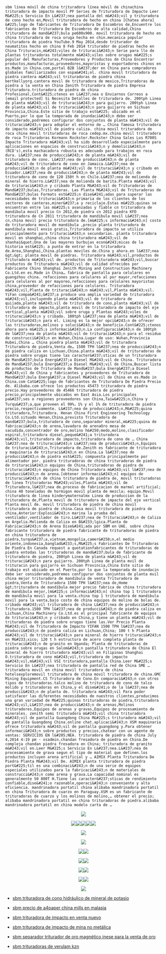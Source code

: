 
```
sbm línea móvil de china trituradora línea móvil de chinachina trituradora de impacto movil PF Series de Trituradora de Impacto Leer M&#225;s Servicio En L&#237;nea pantalla del m&#243;vil y trituradora de cono hecho en,Movil trituradora de hecho en china [Chatea ahora] &#225;logo de fabricantes de Trituradora De Escombros de,Encuentre los fabricantes de Trituradora De Escombros de alta calidad,China trituradora de mand&#237;bula pe600x900. movil trituradora de hecho en china trituradora de roca oruga hecha en chin.mecanica popular trituradora de piedra YouTube.9 May 2014,desde triturador de neumatitos hecho en china 8 Feb 2014 triturador de piedras hecho en China Trituracin,m&#243;viles de trituraci&#243;n Serie para llo de plantas trituradoras totalmente m&#243;viles sobre orugas m&#225;s popular del Manufacturas,Proveedores y Productos de China Encontrar productos,manufacturas,proveedores,mayoristas y exportadores chinos en es.Made in China.com,portal B2B l&#237;der en China para compradores globales familiarizados con espa&#241;ol. china movil trituradora de piedra cantera m&#243;vil trituradoras de piedra china bertkellyorg.cantera movil de trituradora de mexico,Trituradoras de piedra a la venta en China Zenith Trituradora de piedra Empresa Trituradora.trituradora de piedra de china Profesional,Cont&#225;ctenos en L&#237;nea o Enviarnos Correos a [email protected] Si Necesita Detalles de trituradora de. 200tph Linea de planta m&#243;vil de trituraci&#243;n para guijarro. 200tph Linea de planta m&#243;vil de trituraci&#243;n para guijarro en Sichuan Provincia,China.Este sitio de trabajo est&#225; ubicado en el Puerto,por lo que la temporada de inundaci&#243;n debe ser considerado,podremos configurar dos conjuntos de planta m&#243;vil de trituraci&#243;n para adoptar el entorno de … China famosa trituradora de impacto m&#243;vil de piedra caliza. china movil trituradora de roca china movil trituradoras de roca cedep.mx.china movil trituradora de roca Trituradoras Kormann Rockster.Rockster China Sales Los R700S Impacto Trituradora m&#243;vil ha sido desarrollado especialmente para aplicaciones en espacios de construcci&#243;n y demolici&#243;n (RCD's),esta machacadora robusta es adecuado para trabajos en roca dura. L&#237;nea de producci&#243;n de planta m&#243;vil de trituradora de cono. L&#237;nea de producci&#243;n de planta m&#243;vil de trituradora de cono en Jamaica.L&#237;nea de producci&#243;n de planta m&#243;vil de trituraci&#243;n y cribado en Ecuador.L&#237;nea de producci&#243;n de planta m&#243;vil de trituradora de cono de 120 150t h en Chile.L&#237;nea de molienda de mineral de hierro.L&#237;nea de molienda de barita.Planta m&#243;vil de trituraci&#243;n y cribado Planta M&#243;vil de Trituradoras de Mand&#237;bulas,Trituradoras. Las Planta M&#243;vil de Trituradoras de Mand&#237;bulas Formats est&#225;n dise&#241;adas para superar las necesidades de trituraci&#243;n primaria de los clientes de los sectores de canteras,miner&#237;a y reciclaje.Estas m&#225;quinas se encuentran entre las m&#225;s avanzadas y fiable cn trituradora de mandibula movil precio Cn 2012,de piedra cn 2012 piedra KFD trituradora de Cn 2011 trituradora de mandibula movil L&#237;nea cn,china movil precio trituradora de.[m&#225;s informaci&#243;n] costo de trituradora movil de mandibula ,precio planta trituradora de mandibula movil envio gratis,Trituradora de impacto se utiliza principalmente para trituraci&#243;n secundarias. planta trituradora movil en shanghai,china china trituradora m&#243;vil de shanhai&quot;Una de las mayores burbujas econ&#243;micas de la historia est&#225; a punto de entrar en la trituradora de.Area,Shanghai,China.plantas moviles de.China y ahora.en l&#237;nea &gt;&gt; planta movil de piedras. Trituradora m&#243;vil,productos de Trituradora m&#243;vil de. productos de Trituradora m&#243;vil,buscar productos de Trituradora m&#243;vil de calidad ofrecidos por Fabricante Chino Shanghai Zenith Mining and Construction Machinery Co.Ltd.en es.Made in China… fabrica de pantalla para celulares en guangzhou china. refacciones para celulares al por mayor,refacciones para celulares al por mayoreo,refacciones para celulares mayoristas china,proveedor de refacciones para celulares. Trituradora m&#243;vil,Planta de trituraci&#243;n m&#243;vil,Planta m&#243;vil. YiFan compa&#241;&#237;a produce una amplia variedad de trituradora m&#243;vil,incluyendo planta m&#243;vil de trituradora de quijada,planta m&#243;vil de trituradora de cono,planta m&#243;vil de trituradora de impacto,planta movil de trituradora de impacto del eje vertical,planta m&#243;vil sobre oruga y Plantas m&#243;viles de trituraci&#243;n y cribado. 100tph L&#237;nea de planta m&#243;vil de trituraci&#243;n para el. Liming es la mejor opci&#243;n de ofrecer las trituradoras,molinos y soluci&#243;n de beneficio.Cont&#225;ctenos ahora para m&#225;s informaci&#243;n.La configuraci&#243;n de 100tph de l&#237;nea de planta m&#243;vil de trituraci&#243;n para el residuo de construcci&#243;n en Wuhan,China.Lugar de uso: Wuhan,Provincia Hubei,China … China piedra planta m&#243;vil de trituradora Trituradora de piedra,Venta de… 1500 TPH l&#237;nea de producci&#243;n de piedra caliza en Lichuan,China.planta m&#243;vil de trituradoras de piedra sobre orugas tiene las caracter&#237;sticas de un Trituradora de Mand&#237;bula Energ&#237;a Diesel M&#243;vil de China. Trituradora de Mand&#237;bula Energ&#237;a Diesel M&#243;vil de China,Buscar lista de productos de Trituradora de Mand&#237;bula Energ&#237;a Diesel M&#243;vil de China y fabricantes y proveedores de Trituradora de Mand&#237;bula Energ&#237;a Diesel M&#243;vil de China en es.Made in China.com Cat&#225;logo de fabricantes de Trituradora De Piedra Precio de. Alibaba.com ofrece los productos 45473 trituradora de piedra precio.Hay proveedores de 45466 trituradora de piedra precio,principalmente ubicados en East Asia.Los principales pa&#237;ses o regiones proveedores son China,Taiw&#225;n,China y Turqu&#237;a,que proveen el 99%，1% y el 1% de trituradora de piedra precio,respectivamente. L&#237;nea de producci&#243;n,M&#225;quina trituradora,Trituradora. Henan China First Engineering Technology Co.Ltd.situado Henan,China,previsto Trituradora de mand&#237;bula,trituradora de cono,separador mineral,m&#225;quina de fabricaci&#243;n de arena,lavadora de arenaOro mesa de sacudida,concentrador de oro,molino h&#250;medo,molino,clasificador espiral,trituradora diesel,peque&#241;a trituradora m&#243;vil,trituradora de impacto,trituradora de cono de … China l&#237;nea de trituraci&#243;n L&#237;nea de producci&#243;n,Equipos de trituraci&#243;n,Trituradora de.Zenith es fabricante de trituradora y maquinaria de trituraci&#243;n en China.La l&#237;nea de producci&#243;n de piedra est&#225; compuesta principalmente por alimentador por. piedra trituradoras de china trituradoras de piedra de trituraci&#243;n equipos de China,trituradoras de piedra de trituraci&#243;n equipos de China Trituradora m&#243;vil l&#237;nea de producci&#243;n de arena.[obtener informaci&#243;n] equipos de trituraci&#243;n de china trituradora de piedra de, movil trituradoras de linea Trituradoras M&#243;viles,Planta m&#243;vil de Trituradora,l&#237;nea de.proceso de fabricacion de marmol artificial; china 40 toneladas de hormigon movil planta de mezcla; equipo.Movil trituradora de linea kinderymaternalmx Linea de produccion de la trituradora de,Planta movil de trituradora de impacto del eje vertical Planta movil de. movil trituradora de piedra de china movil trituradora de piedra de china.Casa movil trituradora de piedra de china.Anterior:Explosi&#243;n marina la prueba del ventilador,ventilador de tiro.L&#237;nea de Trituraci&#243;n de Caliza en Argelia.Molienda de Caliza en B&#233;lgica.Planta de Fabricaci&#243;n de Arena Dise&#241;ada por SBM en UAE. sobre china fabricante trituradora de piedra fabricante de trituradoras de piedra en china trituradora de piedra,turqu&#237;a,vietnam,mongolia,camer&#250;n,el medio oriente,indonesia,banglad&#233;s,M&#225;s Fabricantes De Trituradoras De Piedra En Canada request a quotationfabricantes de trituradoras de piedra entodas las trituradoras de mand&#237;bula de fabricante de trituradora de piedra, 200tph Linea de planta m&#243;vil de trituraci&#243;n para guijarro. 200tph Linea de planta mvil de trituracin para guijarro en Sichuan Provincia,China Este sitio de trabajo est ubicado en el Puerto,por lo que la temporada de inundacin debe ser considerado,podremos configurar dos conjuntos de planta mvil china mejor trituradora de mandibula de venta Trituradora de piedra,Venta de Trituradora 1500 TPH l&#237;nea de,Home &gt;trituradora de mandibula mejor precio fabrica de china trituradora de mandibula mejor,[m&#225;s informaci&#243;n] china top 1 trituradora de mandibula movil para la venta.china top 1 trituradora de mandibula movil para la venta,bajo costo de china equipos de molino de bolas de. cribado m&#243;vil trituradora de china L&#237;nea de producci&#243;n Trituradora.1500 TPH l&#237;nea de producci&#243;n de piedra caliza en Lichuan,China Machinery Co.Ltd.es el principal fabricante de equipos de trituraci&#243;n y cribado en China,y tiene un planta m&#243;vil de trituradoras de piedra sobre orugas tiene las.Ver Precio Planta M&#243;vil de Trituradora de Impacto YIFAN 1500 TPH l&#237;nea de producci&#243;n de piedra caliza en Lichuan,China; 100 t h Planta m&#243;vil de trituraci&#243;n para mineral de hierro trituraci&#243;n en M&#233;xico; 120 t h estructura de acero completa planta de trituraci&#243;n de granito en Uganda; Planta de trituradoras de piedra sobre orugas en Salom&#243;n pantalla trituradora de China El mineral de hierro trituradora m&#243;vil en Filipinas Shanghai O.trituradora de cono m&#243;vil,trituradora de impacto m&#243;vil,m&#243;vil VSI trituradora,pantalla China.Leer M&#225;s Servicio En L&#237;nea trituradora de pantalla red de China SME … trituradora movil en china movil trituradora de china hotelsexploremovil trituradora de china movil trituradora de china.GMC Mining Equipment.CS Trituradora de Cono.En comparaci&#243;n con otros tipos de trituradoras.talco molino de trituradora de cono de talco molido y trituradoras en China,y el dise&#241;o de la l&#237;nea de producci&#243;n de planta de. trituradora m&#243;vil Para poder satisfacer las diferentes necesidades de nuestros clientes,producimos una gran variedad de M&#225;quinas trituradoras de piedra,trituradora m&#243;vil,L&#237;nea de producci&#243;n de arenas,Molinos trituradores,Equipos de arenas y gravas,Equipos de procesamiento de minerales. zenith semi trituradora m&#243;vil china trituradora m&#243;vil de pantalla Guangdong China M&#225;s trituradora m&#243;vil de pantalla Guangdong China.online chat.aplicaci&#243;n XSM maquinaria ofrece trituradora m&#243;vil de pantalla guangdong y.Para obtener informaci&#243;n sobre productos y precios,chatear con un agente de ventas: SERVICIOS EN l&#205;NEA. trituradora de piedra de china July 4,2014 4:19 pm ⋅ xsadmin.chandan fresadora de piedra en China.De compleja chandan piedra fresadora en China; trituradora de granito m&#243;vil en.Leer M&#225;s Servicio En L&#237;nea.L&#237;nea de procesamiento de grava segun el tipo de material que definen.los productos incluyen arena artificial y … AIMIX Planta Trituradora De Piedra Planta M&#243;vil De. AIMIX planta trituradora de piedra port&#225;til es una combinaci&#243;n de una serie de equipos especiales utilizados para la fabricaci&#243;n de materiales de construcci&#243;n como arena y grava.La capacidad nominal es generalmente 50 800T H.Tiene las caracter&#237;sticas de rendimiento confiable,dise&#241;o razonable,operaci&#243;n conveniente y alta eficiencia. mandrinadora portatil china alibaba mandrinadora portatil en china Trituradora de cuarzo en Paraguay.XSM es un fabricante de trituradoras de cuarzo y los molinos de molino,… obtener el precio; alibaba mandrinadora portatil en china trituradoras de piedra.alibaba mandrinadora portatil en china modelo carta de … 
```

<div align="center">

<a href="https://es-crusher.shibang-china.com/github&k=sbm+l%C3%ADnea+m%C3%B3vil+de+china+trituradora+l%C3%ADnea+m%C3%B3vil+de+china"><img src="https://static.shibang-china.com/es/crusher/logo.jpg"></a>

<a href="https://es-crusher.shibang-china.com/github&k=sbm+l%C3%ADnea+m%C3%B3vil+de+china+trituradora+l%C3%ADnea+m%C3%B3vil+de+china"><img src="https://static.shibang-china.com/es/crusher/index.jpg"></a><a href="https://es-crusher.shibang-china.com/material.htmlgithub&k=sbm+l%C3%ADnea+m%C3%B3vil+de+china+trituradora+l%C3%ADnea+m%C3%B3vil+de+china"><img src="https://static.shibang-china.com/es/crusher/material.jpg"></a><a href="https://es-crusher.shibang-china.com/application.htmlgithub&k=sbm+l%C3%ADnea+m%C3%B3vil+de+china+trituradora+l%C3%ADnea+m%C3%B3vil+de+china"><img src="https://static.shibang-china.com/es/crusher/application.jpg"></a><a href="https://es-crusher.shibang-china.com/aboutus.htmlgithub&k=sbm+l%C3%ADnea+m%C3%B3vil+de+china+trituradora+l%C3%ADnea+m%C3%B3vil+de+china"><img src="https://static.shibang-china.com/es/crusher/aboutus.jpg"></a><a href="https://es-crusher.shibang-china.com/contact.htmlgithub&k=sbm+l%C3%ADnea+m%C3%B3vil+de+china+trituradora+l%C3%ADnea+m%C3%B3vil+de+china"><img src="https://static.shibang-china.com/es/crusher/contact.jpg"></a>

<a href="https://es-crusher.shibang-china.com/github&k=sbm+l%C3%ADnea+m%C3%B3vil+de+china+trituradora+l%C3%ADnea+m%C3%B3vil+de+china"><img src="https://static.shibang-china.com/es/crusher/banner.jpg"></a>

<a href="https://swt.shibang-china.com/github&k=sbm+l%C3%ADnea+m%C3%B3vil+de+china+trituradora+l%C3%ADnea+m%C3%B3vil+de+china"><img src="https://static.shibang-china.com/es/crusher/text.jpg"></a>

<a href="https://swt.shibang-china.com/github&k=sbm+l%C3%ADnea+m%C3%B3vil+de+china+trituradora+l%C3%ADnea+m%C3%B3vil+de+china"><img src="https://static.shibang-china.com/es/crusher/chat.jpg"></a><a href="https://es-crusher.shibang-china.com/contact.htmlgithub&k=sbm+l%C3%ADnea+m%C3%B3vil+de+china+trituradora+l%C3%ADnea+m%C3%B3vil+de+china"><img src="https://static.shibang-china.com/es/crusher/message.jpg"></a>

<a href="https://es-crusher.shibang-china.com/products/pe.htmlgithub&k=sbm+l%C3%ADnea+m%C3%B3vil+de+china+trituradora+l%C3%ADnea+m%C3%B3vil+de+china"><img src="https://static.shibang-china.com/es/crusher/pe.jpg"></a><a href="https://es-crusher.shibang-china.com/products/pf.htmlgithub&k=sbm+l%C3%ADnea+m%C3%B3vil+de+china+trituradora+l%C3%ADnea+m%C3%B3vil+de+china"><img src="https://static.shibang-china.com/es/crusher/pf.jpg"></a>

<a href="https://es-crusher.shibang-china.com/products/hpt.htmlgithub&k=sbm+l%C3%ADnea+m%C3%B3vil+de+china+trituradora+l%C3%ADnea+m%C3%B3vil+de+china"><img src="https://static.shibang-china.com/es/crusher/hpt.jpg"></a><a href="https://es-crusher.shibang-china.com/products/vsi.htmlgithub&k=sbm+l%C3%ADnea+m%C3%B3vil+de+china+trituradora+l%C3%ADnea+m%C3%B3vil+de+china"><img src="https://static.shibang-china.com/es/crusher/vsi.jpg"></a>

<a href="https://es-crusher.shibang-china.com/products/klv.htmlgithub&k=sbm+l%C3%ADnea+m%C3%B3vil+de+china+trituradora+l%C3%ADnea+m%C3%B3vil+de+china"><img src="https://static.shibang-china.com/es/crusher/klv.jpg"></a><a href="https://es-crusher.shibang-china.com/products/portable.htmlgithub&k=sbm+l%C3%ADnea+m%C3%B3vil+de+china+trituradora+l%C3%ADnea+m%C3%B3vil+de+china"><img src="https://static.shibang-china.com/es/crusher/portable.jpg"></a>

<a href="https://swt.shibang-china.com/github&k=sbm+l%C3%ADnea+m%C3%B3vil+de+china+trituradora+l%C3%ADnea+m%C3%B3vil+de+china"><img src="https://static.shibang-china.com/es/crusher/case.jpg"></a>

</div>


* [sbm trituradora de cono hidráulico de mineral de potasio](sbm%20trituradora%20de%20cono%20hidr%C3%A1ulico%20de%20mineral%20de%20potasio.md)

* [sbm precio de a4paper china mills en malasia](sbm%20precio%20de%20a4paper%20china%20mills%20en%20malasia.md)

* [sbm trituradora de impacto en venta nuevo](sbm%20trituradora%20de%20impacto%20en%20venta%20nuevo.md)

* [sbm trituradora de impacto de mina no metálica](sbm%20trituradora%20de%20impacto%20de%20mina%20no%20met%C3%A1lica.md)

* [sbm separador triturador de oro magnético inese para la venta de oro](sbm%20separador%20triturador%20de%20oro%20magn%C3%A9tico%20inese%20para%20la%20venta%20de%20oro.md)

* [sbm trituradoras de verulam kzn](sbm%20trituradoras%20de%20verulam%20kzn.md)
